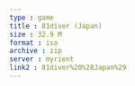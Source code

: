 ```yaml
---
type : game
title : 81diver (Japan)
size : 32.9 M
format : iso
archive : zip
server : myrient
link2 : 81diver%20%28Japan%29
---
```

